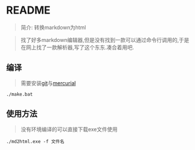 # README

> 简介: 转换markdown为html

> 找了好多markdown编辑器,但是没有找到一款可以通过命令行调用的,于是在网上找了一款解析器,写了这个东东.凑合着用吧.


## 编译

> 需要安装[git](http://msysgit.github.io/)与[mercurial](http://mercurial.selenic.com/downloads)


	./make.bat


## 使用方法

> 没有环境编译的可以直接下载exe文件使用

	./md2html.exe -f 文件名

